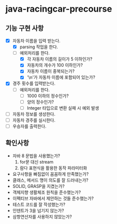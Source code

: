 # java-racingcar-precourse

## 기능 구현 사항
- [x] 자동차 이름을 입력 받는다.
    - [x] parsing 작업을 한다.
    - [ ] 예외처리를 한다.
        - [x] 각 자동차 이름의 길이가 5 이하인가?
        - [x] 자동차의 개수가 100 이하인가?
        - [x] 자동차 이름이 중복되는가?
        - [x] '\n'가 자동차 이름에 포함되어 있는가?
- [x] 경주 횟수를 입력받는다. 
    - [ ] 예외처리를 한다.
      - [ ] 1000 이하의 정수인가?
      - [ ] 양의 정수인가?
      - [ ] Integer 타입으로 변환 실패 시 예외 발생
- [ ] 자동차 정보를 생성한다.
- [ ] 자동차 경주를 실시한다.
- [ ] 우승자를 출력한다.

## 확인사항
- 자바 8 문법을 사용했는가?
  1. for문 대신 stream
  2. 람다 표현식을 활용한 동작 파라미터화
- 요구사항을 빠짐없이 꼼꼼하게 만족했는가?
- 클래스, 메서드 명이 의도를 잘 드러내는가?
- SOLID, GRASP을 지켰는가?
- 객체지향 생활체조 원칙을 준수했는가?
- 이펙티브 자바에서 제안하는 것들 준수했는가?
- 테스트 코드를 잘 작성했는가?
- 인덴트가 3을 넘기지 않는가?
- 삼항연산자를 사용하지 않았는가? 

